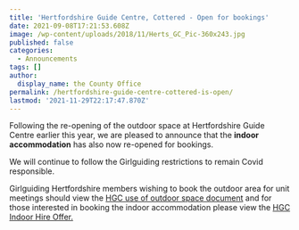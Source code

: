 ```yaml
---
title: 'Hertfordshire Guide Centre, Cottered - Open for bookings'
date: 2021-09-08T17:21:53.608Z
image: /wp-content/uploads/2018/11/Herts_GC_Pic-360x243.jpg
published: false
categories:
  - Announcements
tags: []
author:
  display_name: the County Office
permalink: /hertfordshire-guide-centre-cottered-is-open/
lastmod: '2021-11-29T22:17:47.870Z'
---
```

Following the re-opening of the outdoor space at Hertfordshire Guide Centre earlier this year, we are pleased to announce that the **indoor accommodation** has also now re-opened for bookings.

We will continue to follow the Girlguiding restrictions to remain Covid responsible.

Girlguiding Hertfordshire members wishing to book the outdoor area for unit meetings should view the [HGC use of outdoor space document](/assets/docs/hgc-guide-centre-summer2021.pdf) and for those interested in booking the indoor accommodation please view the [HGC Indoor Hire Offer.](/assets/docs/hgc_hire_offer.docx)


